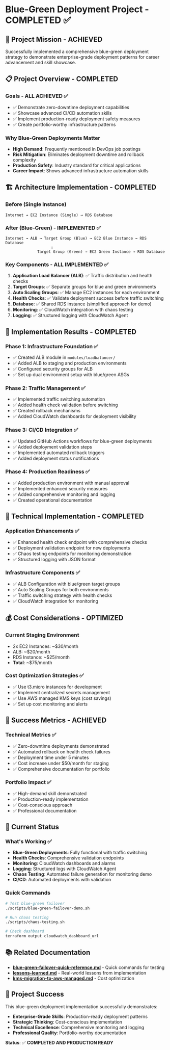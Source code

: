 # Blue-Green Deployment Project - COMPLETED ✅

## 🎯 Project Mission - ACHIEVED

Successfully implemented a comprehensive blue-green deployment strategy to demonstrate enterprise-grade deployment patterns for career advancement and skill showcase.

## 📋 Project Overview - COMPLETED

### Goals - ALL ACHIEVED ✅
- ✅ Demonstrate zero-downtime deployment capabilities
- ✅ Showcase advanced CI/CD automation skills
- ✅ Implement production-ready deployment safety measures
- ✅ Create portfolio-worthy infrastructure patterns

### Why Blue-Green Deployments Matter
- **High Demand**: Frequently mentioned in DevOps job postings
- **Risk Mitigation**: Eliminates deployment downtime and rollback complexity
- **Production Safety**: Industry standard for critical applications
- **Career Impact**: Shows advanced infrastructure automation skills

## 🏗️ Architecture Implementation - COMPLETED

### Before (Single Instance)
```
Internet → EC2 Instance (Single) → RDS Database
```

### After (Blue-Green) - IMPLEMENTED ✅
```
Internet → ALB → Target Group (Blue) → EC2 Blue Instance → RDS Database
                    ↓
              Target Group (Green) → EC2 Green Instance → RDS Database
```

### Key Components - ALL IMPLEMENTED ✅
1. **Application Load Balancer (ALB)**: ✅ Traffic distribution and health checks
2. **Target Groups**: ✅ Separate groups for blue and green environments
3. **Auto Scaling Groups**: ✅ Manage EC2 instances for each environment
4. **Health Checks**: ✅ Validate deployment success before traffic switching
5. **Database**: ✅ Shared RDS instance (simplified approach for demo)
6. **Monitoring**: ✅ CloudWatch integration with chaos testing
7. **Logging**: ✅ Structured logging with CloudWatch Agent

## 📝 Implementation Results - COMPLETED

### Phase 1: Infrastructure Foundation ✅
- ✅ Created ALB module in `modules/loadbalancer/`
- ✅ Added ALB to staging and production environments
- ✅ Configured security groups for ALB
- ✅ Set up dual environment setup with blue/green ASGs

### Phase 2: Traffic Management ✅
- ✅ Implemented traffic switching automation
- ✅ Added health check validation before switching
- ✅ Created rollback mechanisms
- ✅ Added CloudWatch dashboards for deployment visibility

### Phase 3: CI/CD Integration ✅
- ✅ Updated GitHub Actions workflows for blue-green deployments
- ✅ Added deployment validation steps
- ✅ Implemented automated rollback triggers
- ✅ Added deployment status notifications

### Phase 4: Production Readiness ✅
- ✅ Added production environment with manual approval
- ✅ Implemented enhanced security measures
- ✅ Added comprehensive monitoring and logging
- ✅ Created operational documentation

## 🔧 Technical Implementation - COMPLETED

### Application Enhancements ✅
- ✅ Enhanced health check endpoint with comprehensive checks
- ✅ Deployment validation endpoint for new deployments
- ✅ Chaos testing endpoints for monitoring demonstration
- ✅ Structured logging with JSON format

### Infrastructure Components ✅
- ✅ ALB Configuration with blue/green target groups
- ✅ Auto Scaling Groups for both environments
- ✅ Traffic switching strategy with health checks
- ✅ CloudWatch integration for monitoring

## 💰 Cost Considerations - OPTIMIZED

### Current Staging Environment
- 2x EC2 Instances: ~$30/month
- ALB: ~$20/month
- RDS Instance: ~$25/month
- **Total**: ~$75/month

### Cost Optimization Strategies ✅
- ✅ Use t3.micro instances for development
- ✅ Implement centralized secrets management
- ✅ Use AWS managed KMS keys (cost savings)
- ✅ Set up cost monitoring and alerts

## 🎯 Success Metrics - ACHIEVED

### Technical Metrics ✅
- ✅ Zero-downtime deployments demonstrated
- ✅ Automated rollback on health check failures
- ✅ Deployment time under 5 minutes
- ✅ Cost increase under $50/month for staging
- ✅ Comprehensive documentation for portfolio

### Portfolio Impact ✅
- ✅ High-demand skill demonstrated
- ✅ Production-ready implementation
- ✅ Cost-conscious approach
- ✅ Professional documentation

## 🚀 Current Status

### What's Working ✅
- **Blue-Green Deployments**: Fully functional with traffic switching
- **Health Checks**: Comprehensive validation endpoints
- **Monitoring**: CloudWatch dashboards and alarms
- **Logging**: Structured logs with CloudWatch Agent
- **Chaos Testing**: Automated failure generation for monitoring demo
- **CI/CD**: Automated deployments with validation

### Quick Commands
```bash
# Test blue-green failover
./scripts/blue-green-failover-demo.sh

# Run chaos testing
./scripts/chaos-testing.sh

# Check dashboard
terraform output cloudwatch_dashboard_url
```

## 📚 Related Documentation

- **[blue-green-failover-quick-reference.md](blue-green-failover-quick-reference.md)** - Quick commands for testing
- **[lessons-learned.md](lessons-learned.md)** - Real-world lessons from implementation
- **[kms-migration-to-aws-managed.md](kms-migration-to-aws-managed.md)** - Cost optimization

## 🎉 Project Success

This blue-green deployment implementation successfully demonstrates:
- **Enterprise-Grade Skills**: Production-ready deployment patterns
- **Strategic Thinking**: Cost-conscious implementation
- **Technical Excellence**: Comprehensive monitoring and logging
- **Professional Quality**: Portfolio-worthy documentation

**Status**: ✅ **COMPLETED AND PRODUCTION READY** 